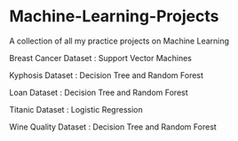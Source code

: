 # Machine-Learning-Projects

A collection of all my practice projects on Machine Learning

Breast Cancer Dataset : Support Vector Machines

Kyphosis Dataset      : Decision Tree and Random Forest

Loan Dataset          : Decision Tree and Random Forest

Titanic Dataset       : Logistic Regression

Wine Quality Dataset  : Decision Tree and Random Forest

